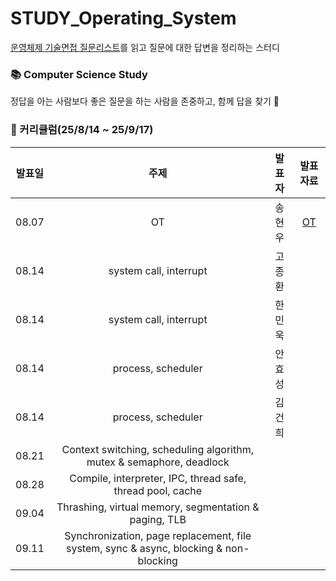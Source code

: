 # STUDY_Operating_System
[운영체제 기술면접 질문리스트](https://github.com/VSFe/Tech-Interview/blob/main/02-OPERATING_SYSTEM.md)를 읽고 질문에 대한 답변을 정리하는 스터디

### 📚 Computer Science Study <br>
정답을 아는 사람보다 좋은 질문을 하는 사람을 존중하고, 함께 답을 찾기 🔎 

### 📆 커리큘럼(25/8/14 ~ 25/9/17)

|          발표일           |                                       주제                          | 발표자              |       발표자료  |
| :---------------------: | :----------------------------------------------------------------------: | :-------------: | :---------: |
| 08.07 | OT | 송현우 | [OT](https://github.com/SSAFY-Seoul-Class-7/STUDY_Operating_System/blob/main/OT.pdf) |
| 08.14 | system call, interrupt | 고종환 | |
| 08.14 | system call, interrupt | 한민욱 | |
| 08.14 | process, scheduler | 안효성 | |
| 08.14 | process, scheduler | 김건희 | |
| 08.21 | Context switching, scheduling algorithm, mutex & semaphore, deadlock |  | |
| 08.28 | Compile, interpreter, IPC, thread safe, thread pool, cache |  | |
| 09.04 | Thrashing, virtual memory, segmentation & paging, TLB |  | |
| 09.11 | Synchronization, page replacement, file system, sync & async, blocking & non-blocking |  | |

